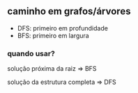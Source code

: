 ## caminho em grafos/árvores

- DFS: primeiro em profundidade
- BFS: primeiro em largura

### quando usar?

solução próxima da raiz => BFS

solução da estrutura completa => DFS

